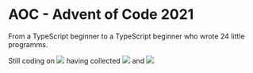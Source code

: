 # AOC - Advent of Code 2021
 From a TypeScript beginner to a TypeScript beginner who wrote 24 little programms.

Still coding on ![](https://img.shields.io/badge/day%20📅-23-blue) having collected ![](https://img.shields.io/badge/stars%20⭐-44-yellow) and 
![](https://img.shields.io/badge/days%20completed-22-red)